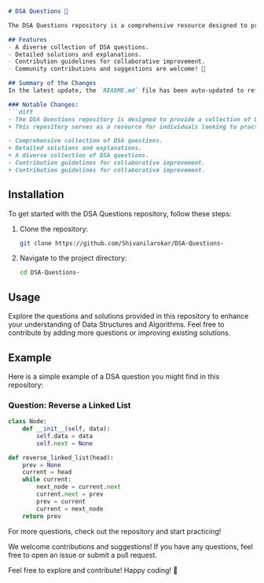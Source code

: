```markdown
# DSA Questions 🤖

The DSA Questions repository is a comprehensive resource designed to provide a collection of Data Structures and Algorithms (DSA) questions to help you enhance your coding skills and prepare for technical interviews. This repository serves as a resource for individuals looking to practice and refine their DSA knowledge. It includes a variety of questions, solutions, and guidance to aid in your learning journey. Happy coding! 🎉

## Features
- A diverse collection of DSA questions.
- Detailed solutions and explanations.
- Contribution guidelines for collaborative improvement.
- Community contributions and suggestions are welcome! 🤝

## Summary of the Changes
In the latest update, the `README.md` file has been auto-updated to reflect the following notable changes:

### Notable Changes:
```diff
- The DSA Questions repository is designed to provide a collection of Data Structures and Algorithms (DSA) questions to help you enhance your coding skills and prepare for technical interviews.
+ This repository serves as a resource for individuals looking to practice and refine their DSA knowledge. It includes a variety of questions, solutions, and guidance to aid in your learning journey. Happy coding! 🎉

- Comprehensive collection of DSA questions.
+ Detailed solutions and explanations.
+ A diverse collection of DSA questions.
- Contribution guidelines for collaborative improvement.
+ Contribution guidelines for collaborative improvement.
```

## Installation
To get started with the DSA Questions repository, follow these steps:
1. Clone the repository:
   ```bash
   git clone https://github.com/Shivanilarokar/DSA-Questions-
   ```
2. Navigate to the project directory:
   ```bash
   cd DSA-Questions-
   ```

## Usage
Explore the questions and solutions provided in this repository to enhance your understanding of Data Structures and Algorithms. Feel free to contribute by adding more questions or improving existing solutions.

## Example
Here is a simple example of a DSA question you might find in this repository:

### Question: Reverse a Linked List
```python
class Node:
    def __init__(self, data):
        self.data = data
        self.next = None

def reverse_linked_list(head):
    prev = None
    current = head
    while current:
        next_node = current.next
        current.next = prev
        prev = current
        current = next_node
    return prev
```

For more questions, check out the repository and start practicing!

We welcome contributions and suggestions! If you have any questions, feel free to open an issue or submit a pull request.

Feel free to explore and contribute! Happy coding! 🚀
```